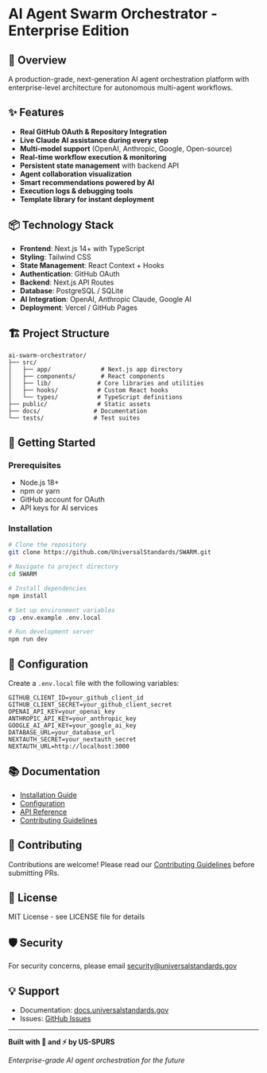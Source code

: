 # AI Agent Swarm Orchestrator - Enterprise Edition

## 🚀 Overview

A production-grade, next-generation AI agent orchestration platform with enterprise-level architecture for autonomous multi-agent workflows.

## ✨ Features

- **Real GitHub OAuth & Repository Integration**
- **Live Claude AI assistance during every step**
- **Multi-model support** (OpenAI, Anthropic, Google, Open-source)
- **Real-time workflow execution & monitoring**
- **Persistent state management** with backend API
- **Agent collaboration visualization**
- **Smart recommendations powered by AI**
- **Execution logs & debugging tools**
- **Template library for instant deployment**

## 📦 Technology Stack

- **Frontend**: Next.js 14+ with TypeScript
- **Styling**: Tailwind CSS
- **State Management**: React Context + Hooks
- **Authentication**: GitHub OAuth
- **Backend**: Next.js API Routes
- **Database**: PostgreSQL / SQLite
- **AI Integration**: OpenAI, Anthropic Claude, Google AI
- **Deployment**: Vercel / GitHub Pages

## 🏗️ Project Structure

```
ai-swarm-orchestrator/
├── src/
│   ├── app/              # Next.js app directory
│   ├── components/       # React components
│   ├── lib/             # Core libraries and utilities
│   ├── hooks/           # Custom React hooks
│   └── types/           # TypeScript definitions
├── public/              # Static assets
├── docs/               # Documentation
└── tests/              # Test suites
```

## 🚀 Getting Started

### Prerequisites

- Node.js 18+ 
- npm or yarn
- GitHub account for OAuth
- API keys for AI services

### Installation

```bash
# Clone the repository
git clone https://github.com/UniversalStandards/SWARM.git

# Navigate to project directory
cd SWARM

# Install dependencies
npm install

# Set up environment variables
cp .env.example .env.local

# Run development server
npm run dev
```

## 🔧 Configuration

Create a `.env.local` file with the following variables:

```env
GITHUB_CLIENT_ID=your_github_client_id
GITHUB_CLIENT_SECRET=your_github_client_secret
OPENAI_API_KEY=your_openai_key
ANTHROPIC_API_KEY=your_anthropic_key
GOOGLE_AI_API_KEY=your_google_ai_key
DATABASE_URL=your_database_url
NEXTAUTH_SECRET=your_nextauth_secret
NEXTAUTH_URL=http://localhost:3000
```

## 📚 Documentation

- [Installation Guide](./docs/installation.md)
- [Configuration](./docs/configuration.md)
- [API Reference](./docs/api-reference.md)
- [Contributing Guidelines](./docs/contributing.md)

## 🤝 Contributing

Contributions are welcome! Please read our [Contributing Guidelines](./docs/contributing.md) before submitting PRs.

## 📄 License

MIT License - see LICENSE file for details

## 🛡️ Security

For security concerns, please email security@universalstandards.gov

## 💡 Support

- Documentation: [docs.universalstandards.gov](https://docs.universalstandards.gov)
- Issues: [GitHub Issues](https://github.com/UniversalStandards/SWARM/issues)

---

**Built with 💙 and ⚡ by US-SPURS**

*Enterprise-grade AI agent orchestration for the future*
